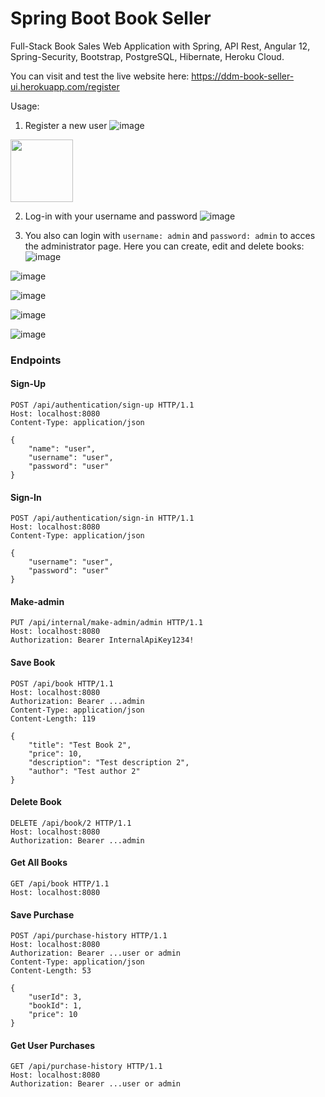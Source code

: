 # Spring Boot Book Seller

Full-Stack Book Sales Web Application with Spring, API Rest, Angular 12, Spring-Security, Bootstrap,  PostgreSQL, Hibernate, Heroku Cloud.


You can visit and test the live website here: https://ddm-book-seller-ui.herokuapp.com/register

Usage: 
1. Register a new user
 ![image](https://user-images.githubusercontent.com/87948501/149993270-3b5f4261-d44e-4976-937a-1379761d9ae1.png)
 <img src="https://user-images.githubusercontent.com/87948501/149993270-3b5f4261-d44e-4976-937a-1379761d9ae1.png" width="100" height="100">
 
2. Log-in with your username and password
![image](https://user-images.githubusercontent.com/87948501/149993367-ddb0e9ee-2769-4615-b433-27ffe94d7923.png)
 


3. You also can login with `username: admin` and `password: admin` to acces the administrator page. Here you can create, edit and delete books:
 ![image](https://user-images.githubusercontent.com/87948501/149994215-2fe9b4a2-5cac-469e-9e3f-b82569d03dc9.png)

![image](https://user-images.githubusercontent.com/87948501/149994607-0d2caa99-5cd5-4d73-ba6a-f540143d6b58.png)


![image](https://user-images.githubusercontent.com/87948501/149994658-bfa68da8-c11b-488c-965f-d130f6dab389.png)

![image](https://user-images.githubusercontent.com/87948501/149994747-caf2554a-10ef-4e1c-af53-5d4ec3bb7b14.png)

![image](https://user-images.githubusercontent.com/87948501/149994801-6012f0bf-9446-418a-8ccf-eecd17b65899.png)

### Endpoints

#### Sign-Up

```
POST /api/authentication/sign-up HTTP/1.1
Host: localhost:8080
Content-Type: application/json

{
    "name": "user",
    "username": "user",
    "password": "user"
}
```

#### Sign-In

```
POST /api/authentication/sign-in HTTP/1.1
Host: localhost:8080
Content-Type: application/json

{
    "username": "user",
    "password": "user"
}
```

#### Make-admin

```
PUT /api/internal/make-admin/admin HTTP/1.1
Host: localhost:8080
Authorization: Bearer InternalApiKey1234!
```

#### Save Book

```
POST /api/book HTTP/1.1
Host: localhost:8080
Authorization: Bearer ...admin
Content-Type: application/json
Content-Length: 119

{
    "title": "Test Book 2",
    "price": 10,
    "description": "Test description 2",
    "author": "Test author 2"
}
```

#### Delete Book

```
DELETE /api/book/2 HTTP/1.1
Host: localhost:8080
Authorization: Bearer ...admin
```

#### Get All Books

```
GET /api/book HTTP/1.1
Host: localhost:8080
```

#### Save Purchase

```
POST /api/purchase-history HTTP/1.1
Host: localhost:8080
Authorization: Bearer ...user or admin
Content-Type: application/json
Content-Length: 53

{
    "userId": 3,
    "bookId": 1,
    "price": 10
}
```

#### Get User Purchases

```
GET /api/purchase-history HTTP/1.1
Host: localhost:8080
Authorization: Bearer ...user or admin
```
